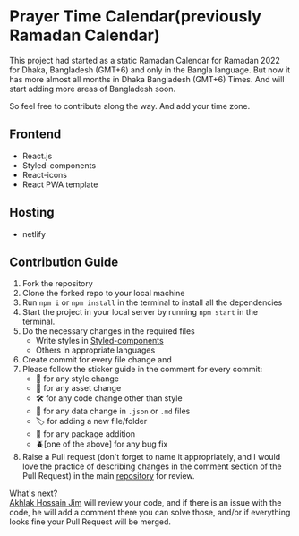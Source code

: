 # Prayer Time Calendar(previously Ramadan Calendar)

This project had started as a static Ramadan Calendar for Ramadan 2022 for Dhaka, Bangladesh (GMT+6) and only in the Bangla language.
But now it has more almost all months in Dhaka Bangladesh (GMT+6) Times. And will start adding more areas of Bangladesh soon.

So feel free to contribute along the way. And add your time zone.

## Frontend

- React.js
- Styled-components
- React-icons
- React PWA template 

## Hosting

- netlify

## Contribution Guide

1. Fork the repository
2. Clone the forked repo to your local machine
3. Run `npm i` or  `npm install` in the terminal to install all the dependencies
4. Start the project  in your local server by running `npm start` in the terminal.
5. Do the necessary changes in the required files
    - Write styles in [Styled-components](https://styled-components.com/)
    - Others in appropriate languages
6. Create commit for every file change and
7. Please follow the sticker guide in the comment for every commit:
    - 💅 for any style change
    - 🦄 for any asset change
    - 🛠️ for any code change other than style
    - 📕 for any data change in `.json` or `.md` files
    - 🏷️ for adding a new file/folder
    - 🧩 for any package addition
    - 🪲[one of the above] for any bug fix
8. Raise a Pull request (don't forget to name it appropriately, and I would love the practice of describing changes in the comment section of the Pull Request) in the main [repository](https://github.com/OpenIslamicApp/prayer-time) for review.

What's next? <br/>
[Akhlak Hossain Jim](https://ahjim.com) will review your code, and if there is an issue with the code, he will add a comment there you can solve those, and/or if everything looks fine your Pull Request will be merged.
